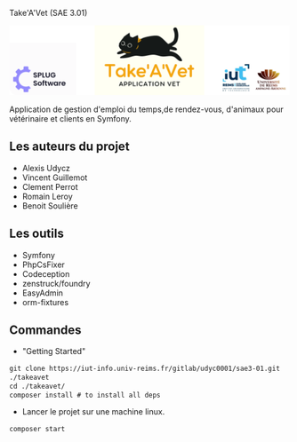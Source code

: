  Take'A'Vet (SAE 3.01)

![Banner](Banner.png)

Application de gestion d'emploi du temps,de rendez-vous, d'animaux pour vétérinaire et clients en Symfony.

## Les auteurs du projet

- Alexis Udycz
- Vincent Guillemot
- Clement Perrot
- Romain Leroy
- Benoit Soulière

## Les outils

- Symfony
- PhpCsFixer
- Codeception
- zenstruck/foundry
- EasyAdmin
- orm-fixtures

## Commandes

- "Getting Started"
```shell
git clone https://iut-info.univ-reims.fr/gitlab/udyc0001/sae3-01.git ./takeavet
cd ./takeavet/
composer install # to install all deps
```

- Lancer le projet sur une machine linux.
```shell
composer start
```